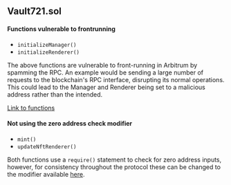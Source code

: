 ## Vault721.sol
#### Functions vulnerable to frontrunning
- `initializeManager()`
- `initializeRenderer()`

The above functions are vulnerable to front-running in Arbitrum by spamming the RPC. An example would be sending a large number of requests to the blockchain's RPC interface, disrupting its normal operations. This could lead to the Manager and Renderer being set to a malicious address rather than the intended.

[Link to functions](https://github.com/open-dollar/od-contracts/blob/f4f0246bb26277249c1d5afe6201d4d9096e52e6/src/contracts/proxies/Vault721.sol#L56C1-L66C1)

#### Not using the zero address check modifier
- `mint()`
- `updateNftRenderer()`

Both functions use a `require()` statement to check for zero address inputs, however, for consistency throughout the protocol these can be changed to the modifier available [here](https://github.com/open-dollar/od-contracts/blob/f4f0246bb26277249c1d5afe6201d4d9096e52e6/src/contracts/proxies/Vault721.sol#L45C1-L51C4).

